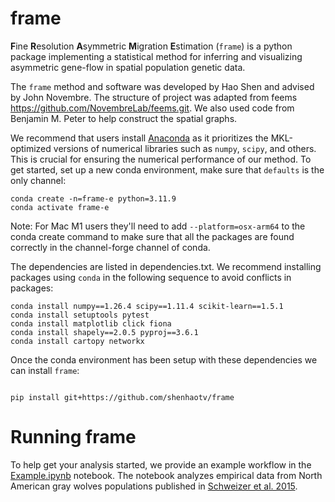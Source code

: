 

# frame

**F**ine **R**esolution **A**symmetric **M**igration **E**stimation (`frame`) is a python package 
implementing a statistical method for inferring and visualizing asymmetric gene-flow in 
spatial population genetic data.

The `frame` method and software was developed by Hao Shen and advised by John Novembre. The structure of project was adapted from feems https://github.com/NovembreLab/feems.git. We also used code from Benjamin M. Peter to help construct the spatial graphs. 
 
We recommend that users install [Anaconda][anaconda] as it prioritizes the MKL-optimized versions of numerical libraries such as ```numpy```, ```scipy```, and others. This is crucial for ensuring the numerical performance of our method. 
To get started, set up a new conda environment, make sure that ```defaults``` is the only channel:

```
conda create -n=frame-e python=3.11.9
conda activate frame-e
```
Note: For Mac M1 users they'll need to add `--platform=osx-arm64` to the conda create command to make sure that all the packages are found correctly in the channel-forge channel of conda. 

The dependencies are listed in dependencies.txt. We recommend installing packages using `conda` in the following sequence to avoid conflicts in packages:

```
conda install numpy==1.26.4 scipy==1.11.4 scikit-learn==1.5.1
conda install setuptools pytest
conda install matplotlib click fiona
conda install shapely==2.0.5 pyproj==3.6.1
conda install cartopy networkx
```
Once the conda environment has been setup with these dependencies we can install `frame`:

```

pip install git+https://github.com/shenhaotv/frame

```

# Running frame

To help get your analysis started, we provide an example workflow in the [Example.ipynb](https://github.com/ShenHaotv/frame/blob/main/docsrc/Example.ipynb) notebook. The notebook analyzes empirical data from North American gray wolves populations published in [Schweizer et al. 2015](https://onlinelibrary.wiley.com/doi/full/10.1111/mec.13364?casa_token=idW0quVPOU0AAAAA:o_ll85b8rDbnW3GtgVeeBUB4oDepm9hQW3Y445HI84LC5itXsiH9dGO-QYGPMsuz0b_7eNkRp8Mf6tlW). 

[anaconda]: https://www.anaconda.com/products/distribution
